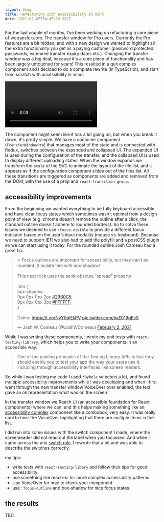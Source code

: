 ```yaml
---
layout: blog
title: Refactoring with accessibility in mind
date: 2021-02-07T14:47:20.362Z
---
```

For the last couple of months, I've been working on refactoring a core piece of wetransfer.com. The transfer window for Pro users. Currently the Pro features are a bit hidden, and with a new design we wanted to highlight all the extra functionality you get as a paying customer (password protected passwords, extended transfer expiry dates etc.). Changing the transfer window was a big deal, because it's a core piece of functionality and has been largely untouched for years! This resulted in a quit complex component and I decided to do a complete rewrite (in TypeScript), and start from scratch with accessibility in mind. 

<video autoplay loop src="/images/uploads/demo.webm"></video>

The component might seem like it has a lot going on, but when you break it down, it's pretty simple. We have a container component (`TransferWindowPro`) that manages most of the state and is connected with Redux, switches between the expanded and collapsed UI. The expanded UI is used during the configuration of the transfer, and the collapsed UI is used to display different uploading states. When the window expands we transform the `scale` of the SVG to animate the layout of the file list, and it appears as if the configuration component slides out of the files list. All these transitions are triggered as components are added and removed from the DOM, with the use of a prop and `react-transition-group`.

## accessibility improvements 

From the beginning we wanted everything to be fully keyboard accessible and have clear focus states which sometimes wasn't optimal from a design point of view (e.g. chrome doesn't remove the outline after a click, the standard outline doesn't adhere to rounded borders). So to solve these issues we decided to use `:focus-visible` to provide a different focus indicator based on the user’s input modality (mouse vs. keyboard). Because we need to support IE11 we also had to add the polyfill and a postCSS plugin so we can start using it today. For the rounded outline Josh Cameau had a great tip:

<blockquote class="twitter-tweet"><p lang="en" dir="ltr">🔥 Focus outlines are important for accessibility, but they can&#39;t be rounded. Simulate &#39;em with box-shadow!<br><br>This neat trick uses the semi-obscure “spread” property:<br><br>.btn {<br> box-shadow: <br> 0px 0px 0px 2px <a href="https://twitter.com/hashtag/2960C5?src=hash&amp;ref_src=twsrc%5Etfw">#2960C5</a>,<br> 0px 0px 0px 3px <a href="https://twitter.com/hashtag/FFFFFF?src=hash&amp;ref_src=twsrc%5Etfw">#FFFFFF</a>;<br>}<br><br>Demo: <a href="https://t.co/NvY0qIEkPV">https://t.co/NvY0qIEkPV</a> <a href="https://t.co/naE019qEcS">pic.twitter.com/naE019qEcS</a></p>&mdash; Josh W. Comeau (@JoshWComeau) <a href="https://twitter.com/JoshWComeau/status/1356713502954635274?ref_src=twsrc%5Etfw">February 2, 2021</a></blockquote> <script async src="https://platform.twitter.com/widgets.js" charset="utf-8"></script>

While I was writing these components, I wrote my unit tests with `react-testing-library`, which helps you to write your components in an accessible way:

> One of the guiding principles of the Testing Library APIs is that they should enable you to test your app the way your users use it, including through accessibility interfaces like screen readers.

So while I was testing my code I used `*ByRole` selectors a lot, and found multiple accessibility improvements while I was developing and when I first went through the new transfer window VoiceOver over enabled, the text gave an ok representation what was on the screen.

In the transfer window we Reach UI (an accessible foundation for React components) where we can, and this helps making something like an [accessibility complex](https://www.w3.org/TR/wai-aria-practices/examples/combobox/aria1.1pattern/listbox-combo.html) component like a combobox, very easy. It was really cool to hear the VoiceOver highlighting that there are multiple items in the list.

I did run into some issues with the switch component I made, where the screenreader did not read out the label when you focussed. And when I came across the aria [switch role](https://developer.mozilla.org/en-US/docs/Web/Accessibility/ARIA/Roles/Switch_role), I rewrote that a bit and was able to describe the switches correctly.

my tips:

* write tests with `react-testing-libary` and follow their tips for good accessibility.
* use something like reach-ui for more complex accessibility patterns.
* Use VoiceOver for mac to check your component.
* use `:focus-outline` and box-shadow for nice focus states.



## the results 
TBC
